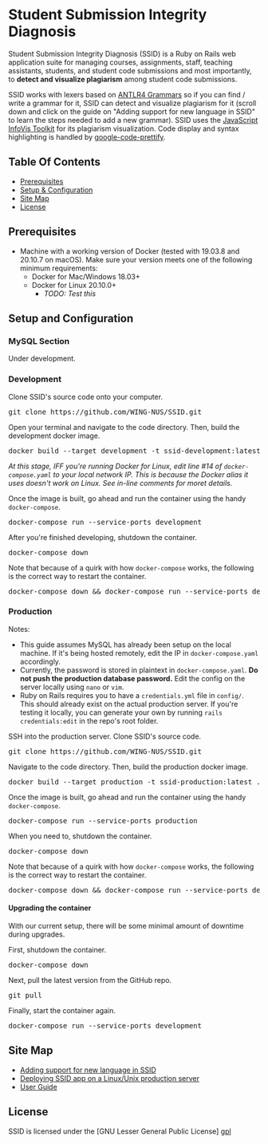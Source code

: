 # Student Submission Integrity Diagnosis

Student Submission Integrity Diagnosis (SSID) is a Ruby on Rails web application suite for managing courses, assignments, staff, teaching assistants, students, and student code submissions and most importantly, to **detect and visualize plagiarism** among student code submissions. 

SSID works with lexers based on [ANTLR4 Grammars](https://github.com/antlr/grammars-v4) so if you can find / write a grammar for it, SSID can detect and visualize plagiarism for it (scroll down and click on the guide on "Adding support for new language in SSID" to learn the steps needed to add a new grammar).  SSID uses the [JavaScript InfoVis Toolkit](http://philogb.github.com/jit/) for its plagiarism visualization. Code display and syntax highlighting is handled by [google-code-prettify](http://code.google.com/p/google-code-prettify/). 

## Table Of Contents

- [Prerequisites](#prerequisites)
- [Setup & Configuration](#setup-and-configuration)
- [Site Map](#site-map)
- [License](#license)

## Prerequisites

- Machine with a working version of Docker (tested with 19.03.8 and 20.10.7 on macOS). Make sure your version meets one of the following minimum requirements:
	+ Docker for Mac/Windows 18.03+
	+ Docker for Linux 20.10.0+
		* _TODO: Test this_

## Setup and Configuration

### MySQL Section

Under development.

### Development

Clone SSID's source code onto your computer.
<pre>git clone https://github.com/WING-NUS/SSID.git</pre>

Open your terminal and navigate to the code directory. Then, build the development docker image.
<pre>docker build --target development -t ssid-development:latest .</pre>

_At this stage, IFF you're running Docker for Linux, edit line #14 of `docker-compose.yaml` to your local network IP. This is because the Docker alias it uses doesn't work on Linux. See in-line comments for moret details._

Once the image is built, go ahead and run the container using the handy `docker-compose`.
<pre>docker-compose run --service-ports development</pre>

After you're finished developing, shutdown the container.
<pre>docker-compose down</pre>

Note that because of a quirk with how `docker-compose` works, the following is the correct way to restart the container.
<pre>docker-compose down && docker-compose run --service-ports development</pre>

### Production

Notes:
- This guide assumes MySQL has already been setup on the local machine. If it's being hosted remotely, edit the IP in `docker-compose.yaml` accordingly.
- Currently, the password is stored in plaintext in `docker-compose.yaml`. **Do not push the production database password.** Edit the config on the server locally using `nano` or `vim`.
- Ruby on Rails requires you to have a `credentials.yml` file in `config/`. This should already exist on the actual production server. If you're testing it locally, you can generate your own by running `rails credentials:edit` in the repo's root folder.


SSH into the production server. Clone SSID's source code.
<pre>git clone https://github.com/WING-NUS/SSID.git</pre>

Navigate to the code directory. Then, build the production docker image.
<pre>docker build --target production -t ssid-production:latest .</pre>

Once the image is built, go ahead and run the container using the handy `docker-compose`.
<pre>docker-compose run --service-ports production</pre>

When you need to, shutdown the container.
<pre>docker-compose down</pre>

Note that because of a quirk with how `docker-compose` works, the following is the correct way to restart the container.
<pre>docker-compose down && docker-compose run --service-ports development</pre>

#### Upgrading the container

With our current setup, there will be some minimal amount of downtime during upgrades. 

First, shutdown the container.
<pre>docker-compose down</pre>

Next, pull the latest version from the GitHub repo. 
<pre>git pull</pre>

Finally, start the container again.
<pre>docker-compose run --service-ports development</pre>


## Site Map
- [Adding support for new language in SSID](doc/add_support_for_new_language.md)
- [Deploying SSID app on a Linux/Unix production server](doc/deploying_rails_on_linux.md)
- [User Guide](doc/SSID_User%20Guide_V1.pdf)

## License

SSID is licensed under the [GNU Lesser General Public License] [gpl]

[gpl]: http://www.gnu.org/licenses/
